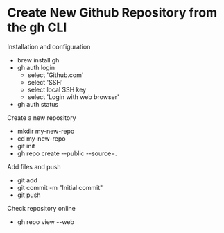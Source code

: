 # Create New Github Repository from the gh CLI

Installation and configuration
- brew install gh
- gh auth login
    - select 'Github.com'
    - select 'SSH'
    - select local SSH key
    - select 'Login with web browser'
- gh auth status

Create a new repository
- mkdir my-new-repo
- cd my-new-repo
- git init
- gh repo create <repository-name> --public --source=.

Add files and push
- git add .
- git commit -m "Initial commit"
- git push

Check repository online
- gh repo view --web
